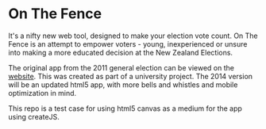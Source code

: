 # On The Fence

It's a nifty new web tool, designed to make your election vote count. On The Fence is an attempt to empower voters - young, inexperienced or unsure into making a more educated decision at the New Zealand Elections.

The original app from the 2011 general election can be viewed on the [website](http://onthefence.co.nz). This was created as part of a university project. The 2014 version will be an updated html5 app, with more bells and whistles and mobile optimization in mind.

This repo is a test case for using html5 canvas as a medium for the app using createJS.
